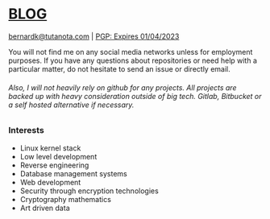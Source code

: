 # [BLOG](https://bernky.github.io/)

[bernardk@tutanota.com](mailto:bernardk@tutanota.com) | [PGP: Expires 01/04/2023](https://raw.githubusercontent.com/bernky/bernky/main/bernardk.asc)


You will not find me on any social media networks unless for employment purposes. If you have any questions about repositories or need help with a particular matter, do not hesitate to send an issue or directly email.

###### *Also, I will not heavily rely on github for any projects. All projects are backed up with heavy consideration outside of big tech. Gitlab, Bitbucket or a self hosted alternative if necessary.*

### Interests

* Linux kernel stack
* Low level development
* Reverse engineering
* Database management systems
* Web development
* Security through encryption technologies
* Cryptography mathematics 
* Art driven data


